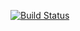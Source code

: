 [![Build Status](https://travis-ci.org/de-nik/lab06.svg?branch=master)](https://travis-ci.org/de-nik/lab06)

